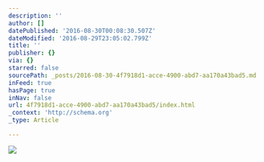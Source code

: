 ```yaml
---
description: ''
author: []
datePublished: '2016-08-30T00:08:30.507Z'
dateModified: '2016-08-29T23:05:02.799Z'
title: ''
publisher: {}
via: {}
starred: false
sourcePath: _posts/2016-08-30-4f7918d1-acce-4900-abd7-aa170a43bad5.md
inFeed: true
hasPage: true
inNav: false
url: 4f7918d1-acce-4900-abd7-aa170a43bad5/index.html
_context: 'http://schema.org'
_type: Article

---
```

![](https://the-grid-user-content.s3-us-west-2.amazonaws.com/f4141e80-5d8e-478b-b007-be731c10c01f.jpg)